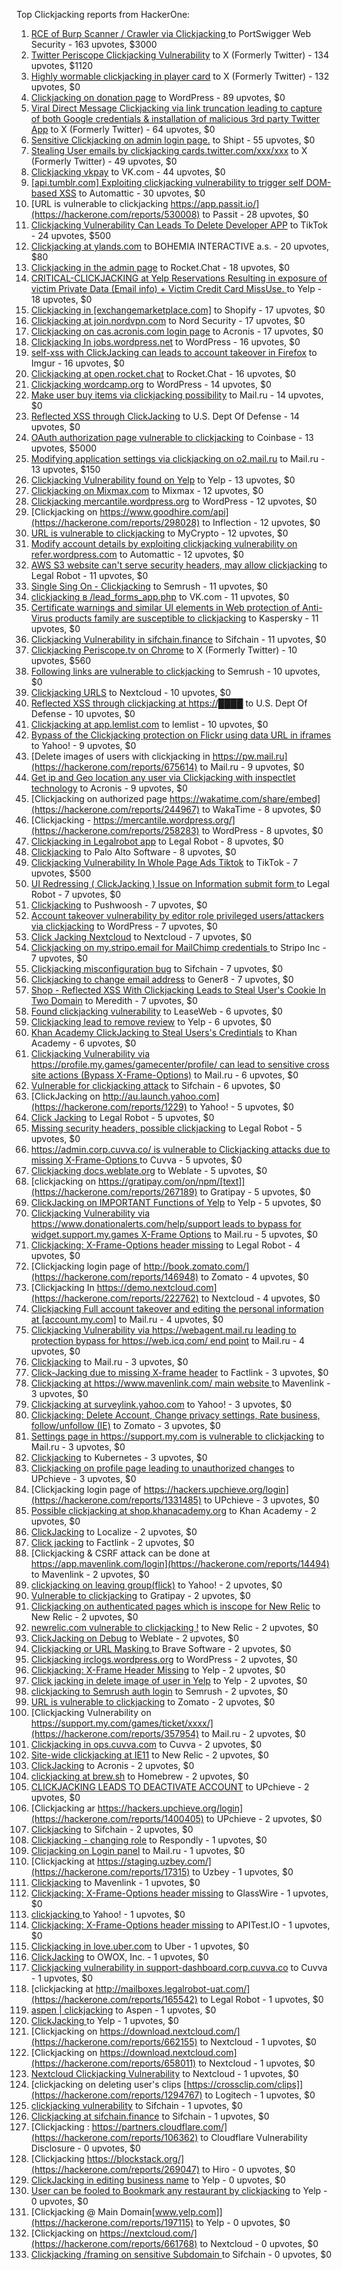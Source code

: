 Top Clickjacking reports from HackerOne:

1. [RCE of Burp  Scanner / Crawler via Clickjacking ](https://hackerone.com/reports/1274695) to PortSwigger Web Security - 163 upvotes, $3000
2. [Twitter Periscope Clickjacking Vulnerability](https://hackerone.com/reports/591432) to X (Formerly Twitter) - 134 upvotes, $1120
3. [Highly wormable clickjacking in player card](https://hackerone.com/reports/85624) to X (Formerly Twitter) - 132 upvotes, $0
4. [Clickjacking on donation page](https://hackerone.com/reports/921709) to WordPress - 89 upvotes, $0
5. [Viral Direct Message Clickjacking via link truncation leading to capture of both Google credentials & installation of malicious 3rd party Twitter App](https://hackerone.com/reports/643274) to X (Formerly Twitter) - 64 upvotes, $0
6. [Sensitive Clickjacking on admin login page.](https://hackerone.com/reports/389145) to Shipt - 55 upvotes, $0
7. [Stealing User emails by clickjacking cards.twitter.com/xxx/xxx](https://hackerone.com/reports/154963) to X (Formerly Twitter) - 49 upvotes, $0
8. [Clickjacking vkpay](https://hackerone.com/reports/374817) to VK.com - 44 upvotes, $0
9. [[api.tumblr.com] Exploiting clickjacking vulnerability to trigger self DOM-based XSS](https://hackerone.com/reports/953579) to Automattic - 30 upvotes, $0
10. [URL is vulnerable to clickjacking  https://app.passit.io/](https://hackerone.com/reports/530008) to Passit - 28 upvotes, $0
11. [Clickjacking Vulnerability Can Leads To Delete Developer APP](https://hackerone.com/reports/1416612) to TikTok - 24 upvotes, $500
12. [Clickjacking at ylands.com](https://hackerone.com/reports/405342) to BOHEMIA INTERACTIVE a.s. - 20 upvotes, $80
13. [Clickjacking in the admin page](https://hackerone.com/reports/728004) to Rocket.Chat - 18 upvotes, $0
14. [CRITICAL-CLICKJACKING at Yelp Reservations Resulting in exposure of victim Private Data (Email info) + Victim Credit Card MissUse. ](https://hackerone.com/reports/355859) to Yelp - 18 upvotes, $0
15. [Clickjacking in [exchangemarketplace.com]](https://hackerone.com/reports/658217) to Shopify - 17 upvotes, $0
16. [Clickjacking at join.nordvpn.com](https://hackerone.com/reports/765955) to Nord Security - 17 upvotes, $0
17. [Clickjacking on cas.acronis.com login page](https://hackerone.com/reports/971234) to Acronis - 17 upvotes, $0
18. [Clickjacking In jobs.wordpress.net](https://hackerone.com/reports/223024) to WordPress - 16 upvotes, $0
19. [self-xss with ClickJacking can leads to account takeover in Firefox](https://hackerone.com/reports/892289) to Imgur - 16 upvotes, $0
20. [Clickjacking at open.rocket.chat](https://hackerone.com/reports/1584034) to Rocket.Chat - 16 upvotes, $0
21. [Clickjacking wordcamp.org](https://hackerone.com/reports/230581) to WordPress - 14 upvotes, $0
22. [Make user buy items via clickjacking possibility](https://hackerone.com/reports/471967) to Mail.ru - 14 upvotes, $0
23. [Reflected XSS through ClickJacking](https://hackerone.com/reports/1171403) to U.S. Dept Of Defense - 14 upvotes, $0
24. [OAuth authorization page vulnerable to clickjacking](https://hackerone.com/reports/65825) to Coinbase - 13 upvotes, $5000
25. [Modifying application settings via clickjacking on o2.mail.ru](https://hackerone.com/reports/355774) to Mail.ru - 13 upvotes, $150
26. [Clickjacking Vulnerability found on Yelp](https://hackerone.com/reports/214087) to Yelp - 13 upvotes, $0
27. [Clickjacking on Mixmax.com](https://hackerone.com/reports/234713) to Mixmax - 12 upvotes, $0
28. [Clickjacking mercantile.wordpress.org](https://hackerone.com/reports/264125) to WordPress - 12 upvotes, $0
29. [Clickjacking on https://www.goodhire.com/api](https://hackerone.com/reports/298028) to Inflection - 12 upvotes, $0
30. [URL is vulnerable to clickjacking](https://hackerone.com/reports/712376) to MyCrypto - 12 upvotes, $0
31. [Modify account details by exploiting clickjacking vulnerability on refer.wordpress.com](https://hackerone.com/reports/765355) to Automattic - 12 upvotes, $0
32. [AWS S3 website can't serve security headers, may allow clickjacking](https://hackerone.com/reports/149572) to Legal Robot - 11 upvotes, $0
33. [Single Sing On - Clickjacking](https://hackerone.com/reports/299009) to Semrush - 11 upvotes, $0
34. [clickjacking в /lead_forms_app.php](https://hackerone.com/reports/294334) to VK.com - 11 upvotes, $0
35. [Certificate warnings and similar UI elements in Web protection of Anti-Virus products family are susceptible to clickjacking](https://hackerone.com/reports/463695) to Kaspersky - 11 upvotes, $0
36. [Clickjacking Vulnerability in sifchain.finance](https://hackerone.com/reports/1185949) to Sifchain - 11 upvotes, $0
37. [Clickjacking Periscope.tv on Chrome](https://hackerone.com/reports/198622) to X (Formerly Twitter) - 10 upvotes, $560
38. [Following links are vulnerable to clickjacking](https://hackerone.com/reports/289246) to Semrush - 10 upvotes, $0
39. [Clickjacking URLS](https://hackerone.com/reports/1039805) to Nextcloud - 10 upvotes, $0
40. [Reflected XSS through clickjacking at https://████](https://hackerone.com/reports/1149144) to U.S. Dept Of Defense - 10 upvotes, $0
41. [Clickjacking at  app.lemlist.com](https://hackerone.com/reports/1574017) to lemlist - 10 upvotes, $0
42. [Bypass of the Clickjacking protection on Flickr using data URL in iframes](https://hackerone.com/reports/7264) to Yahoo! - 9 upvotes, $0
43. [Delete images of users  with clickjacking in https://pw.mail.ru](https://hackerone.com/reports/675614) to Mail.ru - 9 upvotes, $0
44. [Get ip and Geo location any user via Clickjacking with inspectlet technology](https://hackerone.com/reports/998555) to Acronis - 9 upvotes, $0
45. [Clickjacking on authorized page https://wakatime.com/share/embed](https://hackerone.com/reports/244967) to WakaTime - 8 upvotes, $0
46. [Clickjacking - https://mercantile.wordpress.org/](https://hackerone.com/reports/258283) to WordPress - 8 upvotes, $0
47. [Clickjacking in Legalrobot app](https://hackerone.com/reports/270454) to Legal Robot - 8 upvotes, $0
48. [ Clickjacking](https://hackerone.com/reports/688546) to Palo Alto Software - 8 upvotes, $0
49. [Clickjacking Vulnerability In Whole Page Ads Tiktok](https://hackerone.com/reports/1418857) to TikTok - 7 upvotes, $500
50. [UI Redressing ( ClickJacking ) Issue on Information submit form ](https://hackerone.com/reports/163753) to Legal Robot - 7 upvotes, $0
51. [Clickjacking](https://hackerone.com/reports/200419) to Pushwoosh - 7 upvotes, $0
52. [Account takeover vulnerability by editor role privileged users/attackers via clickjacking](https://hackerone.com/reports/388254) to WordPress - 7 upvotes, $0
53. [Click Jacking Nextcloud](https://hackerone.com/reports/347782) to Nextcloud - 7 upvotes, $0
54. [Clickjacking on my.stripo.email for MailChimp credentials ](https://hackerone.com/reports/737625) to Stripo Inc - 7 upvotes, $0
55. [Clickjacking misconfiguration bug](https://hackerone.com/reports/1176104) to Sifchain - 7 upvotes, $0
56. [Clickjacking to change email address](https://hackerone.com/reports/783191) to Gener8 - 7 upvotes, $0
57. [Shop - Reflected  XSS  With  Clickjacking Leads to Steal User's Cookie  In Two Domain](https://hackerone.com/reports/1221942) to Meredith - 7 upvotes, $0
58. [Found clickjacking vulnerability](https://hackerone.com/reports/119828) to LeaseWeb - 6 upvotes, $0
59. [Clickjacking lead to remove review](https://hackerone.com/reports/965141) to Yelp - 6 upvotes, $0
60. [Khan Academy ClickJacking to Steal Users's Credintials](https://hackerone.com/reports/639682) to Khan Academy - 6 upvotes, $0
61. [Clickjacking Vulnerability via https://profile.my.games/gamecenter/profile/ can lead to sensitive cross site actions (Bypass X-Frame-Options)](https://hackerone.com/reports/974090) to Mail.ru - 6 upvotes, $0
62. [Vulnerable for clickjacking attack](https://hackerone.com/reports/1188639) to Sifchain - 6 upvotes, $0
63. [ClickJacking on http://au.launch.yahoo.com](https://hackerone.com/reports/1229) to Yahoo! - 5 upvotes, $0
64. [Click Jacking](https://hackerone.com/reports/163888) to Legal Robot - 5 upvotes, $0
65. [Missing security headers, possible clickjacking](https://hackerone.com/reports/64645) to Legal Robot - 5 upvotes, $0
66. [https://admin.corp.cuvva.co/ is vulnerable to Clickjacking attacks due to missing X-Frame-Options ](https://hackerone.com/reports/231434) to Cuvva - 5 upvotes, $0
67. [Clickjacking docs.weblate.org](https://hackerone.com/reports/223391) to Weblate - 5 upvotes, $0
68. [clickjacking on https://gratipay.com/on/npm/[text]](https://hackerone.com/reports/267189) to Gratipay - 5 upvotes, $0
69. [ClickJacking on IMPORTANT Functions of Yelp](https://hackerone.com/reports/305128) to Yelp - 5 upvotes, $0
70. [Clickjacking Vulnerability via https://www.donationalerts.com/help/support leads to bypass for widget.support.my.games X-Frame Options](https://hackerone.com/reports/1027192) to Mail.ru - 5 upvotes, $0
71. [Clickjacking: X-Frame-Options header missing](https://hackerone.com/reports/163646) to Legal Robot - 4 upvotes, $0
72. [Clickjacking login page of http://book.zomato.com/](https://hackerone.com/reports/146948) to Zomato - 4 upvotes, $0
73. [Clickjacking In https://demo.nextcloud.com](https://hackerone.com/reports/222762) to Nextcloud - 4 upvotes, $0
74. [Clickjacking Full account takeover and editing the personal information at [account.my.com]](https://hackerone.com/reports/261652) to Mail.ru - 4 upvotes, $0
75. [Clickjacking Vulnerability via https://webagent.mail.ru leading to protection bypass for https://web.icq.com/ end point](https://hackerone.com/reports/918923) to Mail.ru - 4 upvotes, $0
76. [Clickjacking](https://hackerone.com/reports/8724) to Mail.ru - 3 upvotes, $0
77. [Click-Jacking due to missing X-frame header](https://hackerone.com/reports/17664) to Factlink - 3 upvotes, $0
78. [Clickjacking at https://www.mavenlink.com/ main website ](https://hackerone.com/reports/14631) to Mavenlink - 3 upvotes, $0
79. [Clickjacking at surveylink.yahoo.com](https://hackerone.com/reports/3578) to Yahoo! - 3 upvotes, $0
80. [Clickjacking: Delete Account, Change privacy settings, Rate business, follow/unfollow (IE)](https://hackerone.com/reports/338569) to Zomato - 3 upvotes, $0
81. [Settings page in https://support.my.com is vulnerable to clickjacking](https://hackerone.com/reports/667400) to Mail.ru - 3 upvotes, $0
82. [Clickjacking](https://hackerone.com/reports/832593) to Kubernetes - 3 upvotes, $0
83. [Clickjacking on profile page leading to unauthorized changes](https://hackerone.com/reports/1198907) to UPchieve - 3 upvotes, $0
84. [Clickjacking login page of https://hackers.upchieve.org/login](https://hackerone.com/reports/1331485) to UPchieve - 3 upvotes, $0
85. [Possible clickjacking at shop.khanacademy.org](https://hackerone.com/reports/6370) to Khan Academy - 2 upvotes, $0
86. [ClickJacking](https://hackerone.com/reports/7862) to Localize - 2 upvotes, $0
87. [Click jacking](https://hackerone.com/reports/13550) to Factlink - 2 upvotes, $0
88. [Clickjacking & CSRF attack can be done at https://app.mavenlink.com/login](https://hackerone.com/reports/14494) to Mavenlink - 2 upvotes, $0
89. [clickjacking on leaving group(flick)](https://hackerone.com/reports/7745) to Yahoo! - 2 upvotes, $0
90. [Vulnerable to clickjacking](https://hackerone.com/reports/123782) to Gratipay - 2 upvotes, $0
91. [Clickjacking on authenticated pages which is inscope for New Relic](https://hackerone.com/reports/128645) to New Relic - 2 upvotes, $0
92. [newrelic.com vulnerable to clickjacking !](https://hackerone.com/reports/123126) to New Relic - 2 upvotes, $0
93. [ClickJacking on Debug](https://hackerone.com/reports/225555) to Weblate - 2 upvotes, $0
94. [Clickjacking or URL Masking ](https://hackerone.com/reports/204198) to Brave Software - 2 upvotes, $0
95. [Clickjacking irclogs.wordpress.org](https://hackerone.com/reports/267075) to WordPress - 2 upvotes, $0
96. [Clickjacking: X-Frame Header Missing](https://hackerone.com/reports/168358) to Yelp - 2 upvotes, $0
97. [Click jacking in delete image of user in Yelp](https://hackerone.com/reports/201848) to Yelp - 2 upvotes, $0
98. [clickjacking to Semrush auth login](https://hackerone.com/reports/318295) to Semrush - 2 upvotes, $0
99. [URL is vulnerable to clickjacking](https://hackerone.com/reports/337219) to Zomato - 2 upvotes, $0
100. [Clickjacking Vulnerability on https://support.my.com/games/ticket/xxxx/](https://hackerone.com/reports/357954) to Mail.ru - 2 upvotes, $0
101. [Clickjacking in ops.cuvva.com](https://hackerone.com/reports/583624) to Cuvva - 2 upvotes, $0
102. [Site-wide clickjacking at IE11](https://hackerone.com/reports/614947) to New Relic - 2 upvotes, $0
103. [ClickJacking](https://hackerone.com/reports/947690) to Acronis - 2 upvotes, $0
104. [clickjacking at  brew.sh](https://hackerone.com/reports/1245972) to Homebrew - 2 upvotes, $0
105. [CLICKJACKING LEADS TO DEACTIVATE ACCOUNT](https://hackerone.com/reports/1301113) to UPchieve - 2 upvotes, $0
106. [Clickjacking ar https://hackers.upchieve.org/login](https://hackerone.com/reports/1400405) to UPchieve - 2 upvotes, $0
107. [Clickjacking](https://hackerone.com/reports/1206138) to Sifchain - 2 upvotes, $0
108. [Clickjacking - changing role](https://hackerone.com/reports/7924) to Respondly - 1 upvotes, $0
109. [Clicjacking on Login panel](https://hackerone.com/reports/8459) to Mail.ru - 1 upvotes, $0
110. [Clickjacking at https://staging.uzbey.com/](https://hackerone.com/reports/17315) to Uzbey - 1 upvotes, $0
111. [Clickjacking](https://hackerone.com/reports/21110) to Mavenlink - 1 upvotes, $0
112. [Clickjacking: X-Frame-Options header missing](https://hackerone.com/reports/27594) to GlassWire - 1 upvotes, $0
113. [clickjacking ](https://hackerone.com/reports/1207) to Yahoo! - 1 upvotes, $0
114. [Clickjacking: X-Frame-Options header missing](https://hackerone.com/reports/129650) to APITest.IO - 1 upvotes, $0
115. [Clickjacking in love.uber.com](https://hackerone.com/reports/137152) to Uber - 1 upvotes, $0
116. [ClickJacking](https://hackerone.com/reports/183127) to OWOX, Inc. - 1 upvotes, $0
117. [Clickjacking vulnerability in support-dashboard.corp.cuvva.co](https://hackerone.com/reports/231694) to Cuvva - 1 upvotes, $0
118. [clickjacking at http://mailboxes.legalrobot-uat.com/](https://hackerone.com/reports/165542) to Legal Robot - 1 upvotes, $0
119. [aspen | clickjacking](https://hackerone.com/reports/272387) to Aspen - 1 upvotes, $0
120. [ClickJacking ](https://hackerone.com/reports/179839) to Yelp - 1 upvotes, $0
121. [Clickjacking on https://download.nextcloud.com/](https://hackerone.com/reports/662155) to Nextcloud - 1 upvotes, $0
122. [Clickjacking on https://download.nextcloud.com](https://hackerone.com/reports/658011) to Nextcloud - 1 upvotes, $0
123. [Nextcloud Clickjacking Vulnerability](https://hackerone.com/reports/710996) to Nextcloud - 1 upvotes, $0
124. [clickjacking on deleting user's clips [https://crossclip.com/clips]](https://hackerone.com/reports/1294767) to Logitech - 1 upvotes, $0
125. [clickjacking vulnerability](https://hackerone.com/reports/1199904) to Sifchain - 1 upvotes, $0
126. [	 Clickjacking at sifchain.finance](https://hackerone.com/reports/1212595) to Sifchain - 1 upvotes, $0
127. [Clickjacking : https://partners.cloudflare.com/](https://hackerone.com/reports/106362) to Cloudflare Vulnerability Disclosure - 0 upvotes, $0
128. [Clickjacking https://blockstack.org/](https://hackerone.com/reports/269047) to Hiro - 0 upvotes, $0
129. [ClickJacking in editing business name](https://hackerone.com/reports/227837) to Yelp - 0 upvotes, $0
130. [User can be fooled to Bookmark any restaurant by clickjacking](https://hackerone.com/reports/228295) to Yelp - 0 upvotes, $0
131. [Clickjacking @ Main Domain[www.yelp.com]](https://hackerone.com/reports/197115) to Yelp - 0 upvotes, $0
132. [Clickjacking on https://nextcloud.com/](https://hackerone.com/reports/661768) to Nextcloud - 0 upvotes, $0
133. [Clickjacking /framing on sensitive Subdomain ](https://hackerone.com/reports/1195209) to Sifchain - 0 upvotes, $0
